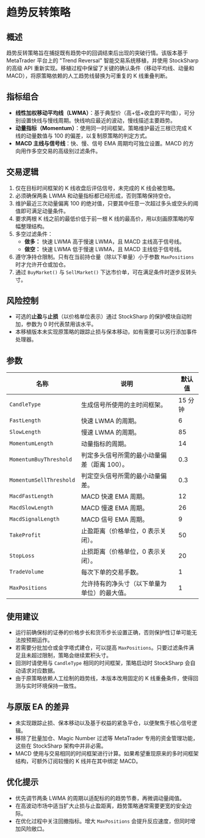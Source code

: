 # 趋势反转策略

## 概述
趋势反转策略旨在捕捉既有趋势中的回调结束后出现的突破行情。该版本基于 MetaTrader 平台上的 "Trend Reversal" 智能交易系统移植，并使用 StockSharp 的高级 API 重新实现。移植过程中保留了关键的确认条件（移动平均线、动量和 MACD），将原策略依赖的人工趋势线替换为可重复的 K 线重叠判断。

## 指标组合
- **线性加权移动平均线（LWMA）**：基于典型价（高+低+收盘的平均值），可分别设置快线与慢线周期。快线响应最近的波动，慢线描述主要趋势。
- **动量指标（Momentum）**：使用同一时间框架。策略维护最近三根已完成 K 线的动量数值与 100 的偏差，以复制原策略的判定方式。
- **MACD 主线与信号线**：快、慢、信号 EMA 周期均可独立设置。MACD 的方向用作多空交易的高级别过滤条件。

## 交易逻辑
1. 仅在目标时间框架的 K 线收盘后评估信号，未完成的 K 线会被忽略。
2. 必须确保两条 LWMA 和动量指标都已经形成，否则策略保持空仓。
3. 维护最近三次动量偏离 100 的绝对值，只要其中任意一次超过多头或空头的阈值即可满足动量条件。
4. 要求两根 K 线之前的最低价低于前一根 K 线的最高价，用以刻画原策略的窄幅整理结构。
5. 多空过滤条件：
   - **做多：** 快速 LWMA 高于慢速 LWMA，且 MACD 主线高于信号线。
   - **做空：** 快速 LWMA 低于慢速 LWMA，且 MACD 主线低于信号线。
6. 遵守净持仓限制。只有在当前持仓量（除以下单量）小于参数 `MaxPositions` 时才允许开仓或加仓。
7. 通过 `BuyMarket()` 与 `SellMarket()` 下达市价单，可在满足条件时逐步反转头寸。

## 风险控制
- 可选的**止盈**与**止损**（以价格单位表示）通过 StockSharp 的保护模块自动附加，参数为 0 时代表禁用该水平。
- 本移植版本未实现原策略的跟踪止损与保本移动，如有需要可以另行添加事件处理器。

## 参数
| 名称 | 说明 | 默认值 |
| --- | --- | --- |
| `CandleType` | 生成信号所使用的主时间框架。 | 15 分钟 |
| `FastLength` | 快速 LWMA 的周期。 | 6 |
| `SlowLength` | 慢速 LWMA 的周期。 | 85 |
| `MomentumLength` | 动量指标的周期。 | 14 |
| `MomentumBuyThreshold` | 判定多头信号所需的最小动量偏差（距离 100）。 | 0.3 |
| `MomentumSellThreshold` | 判定空头信号所需的最小动量偏差。 | 0.3 |
| `MacdFastLength` | MACD 快速 EMA 周期。 | 12 |
| `MacdSlowLength` | MACD 慢速 EMA 周期。 | 26 |
| `MacdSignalLength` | MACD 信号 EMA 周期。 | 9 |
| `TakeProfit` | 止盈距离（价格单位，0 表示关闭）。 | 50 |
| `StopLoss` | 止损距离（价格单位，0 表示关闭）。 | 20 |
| `TradeVolume` | 每次下单的交易手数。 | 1 |
| `MaxPositions` | 允许持有的净头寸（以下单量为单位）的最大值。 | 1 |

## 使用建议
- 运行前确保标的证券的价格步长和货币步长设置正确，否则保护性订单可能无法按预期运作。
- 若需要分批加仓或金字塔式建仓，可以提高 `MaxPositions`。只要过滤条件满足且未超过限制，策略会继续累积头寸。
- 回测时请使用与 `CandleType` 相同的时间框架，策略启动时 StockSharp 会自动请求对应数据。
- 由于原策略依赖人工绘制的趋势线，本版本改用固定的 K 线重叠条件，使得回测与实时环境保持一致性。

## 与原版 EA 的差异
- 未实现跟踪止损、保本移动以及基于权益的紧急平仓，以便聚焦于核心信号逻辑。
- 移除了批量加仓、Magic Number 过滤等 MetaTrader 专用的资金管理功能，这些在 StockSharp 架构中并非必需。
- MACD 使用与交易相同的时间框架进行计算。如果希望重现原来的多时间框架结构，可额外订阅较慢的 K 线并在其中绑定 MACD。

## 优化提示
- 优先调节两条 LWMA 的周期以适配标的的趋势节奏，再微调动量阈值。
- 在高波动市场中适当扩大止损与止盈距离，趋势策略通常需要更宽的安全边际。
- 在优化过程中关注回撤指标。增大 `MaxPositions` 会提升反应速度，但同时增加风险敞口。
